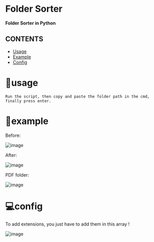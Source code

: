 # Folder Sorter
<b>Folder Sorter in Python</b>

## CONTENTS
* [Usage](#usage)
* [Example](#example)
* [Config](#config)


# 💬usage

```
Run the script, then copy and paste the folder path in the cmd, finally press enter.
```

# 📃example
Before:

![image](https://github.com/Xanoor/Folder-Sorter/assets/62515103/ea73382f-0d48-45a9-9a50-ccdd4a030689)

After:

![image](https://github.com/Xanoor/Folder-Sorter/assets/62515103/4c6143e1-6e26-4757-ad99-d655c079d844)

PDF folder:

![image](https://github.com/Xanoor/Folder-Sorter/assets/62515103/af4a0868-6a69-4b69-84a1-cab43a27b55d)


# 💻config
To add extensions, you just have to add them in this array !

![image](https://github.com/Xanoor/Folder-Sorter/assets/62515103/16eca17d-a311-4a4f-81a8-7b3f366356c9)






